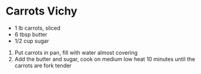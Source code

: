 # Carrots Vichy

* 1 lb carrots, sliced
* 6 tbsp butter
* 1/2 cup sugar

1. Put carrots in pan, fill with water almost covering
1. Add the butter and sugar, cook on medium low heat 10 minutes until the carrots are fork tender
